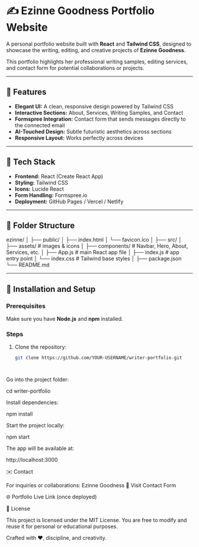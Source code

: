 # ✍️ Ezinne Goodness Portfolio Website

A personal portfolio website built with **React** and **Tailwind CSS**, designed to showcase the writing, editing, and creative projects of **Ezinne Goodness**.

This portfolio highlights her professional writing samples, editing services, and contact form for potential collaborations or projects.

---

## 🚀 Features

- **Elegant UI:** A clean, responsive design powered by Tailwind CSS  
- **Interactive Sections:** About, Services, Writing Samples, and Contact  
- **Formspree Integration:** Contact form that sends messages directly to the connected email  
- **AI-Touched Design:** Subtle futuristic aesthetics across sections  
- **Responsive Layout:** Works perfectly across devices  

---

## 🧩 Tech Stack

- **Frontend:** React (Create React App)
- **Styling:** Tailwind CSS  
- **Icons:** Lucide React  
- **Form Handling:** Formspree.io  
- **Deployment:** GitHub Pages / Vercel / Netlify  

---

## 📂 Folder Structure


ezinne/
│
├── public/
│ ├── index.html
│ └── favicon.ico
│
├── src/
│ ├── assets/ # images & icons
│ ├── components/ # Navbar, Hero, About, Services, etc.
│ ├── App.js # main React app file
│ ├── index.js # app entry point
│ └── index.css # Tailwind base styles
│
├── package.json
└── README.md




---

## 🧰 Installation and Setup

### Prerequisites
Make sure you have **Node.js** and **npm** installed.

### Steps
1. Clone the repository:
   ```bash
   git clone https://github.com/YOUR-USERNAME/writer-portfolio.git




Go into the project folder:

cd writer-portfolio


Install dependencies:

npm install


Start the project locally:

npm start


The app will be available at:

http://localhost:3000

✉️ Contact

For inquiries or collaborations:
Ezinne Goodness
📩 Visit Contact Form

🌐 Portfolio Live Link (once deployed)

📜 License

This project is licensed under the MIT License.
You are free to modify and reuse it for personal or educational purposes.

Crafted with ❤️, discipline, and creativity.